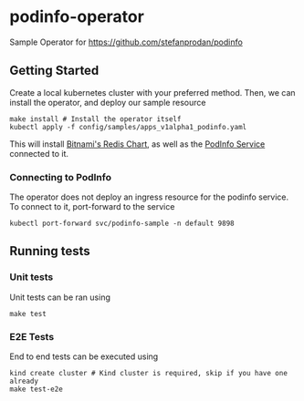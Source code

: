 # podinfo-operator
Sample Operator for https://github.com/stefanprodan/podinfo

## Getting Started 

Create a local kubernetes cluster with your preferred method. Then, we can install
the operator, and deploy our sample resource 

``` 
make install # Install the operator itself 
kubectl apply -f config/samples/apps_v1alpha1_podinfo.yaml
```

This will install [Bitnami's Redis Chart](https://artifacthub.io/packages/helm/bitnami/redis), as 
well as the [PodInfo Service](https://github.com/stefanprodan/podinfo) connected to it. 

### Connecting to PodInfo 

The operator does not deploy an ingress resource for the podinfo service. To connect to it, 
port-forward to the service 
```shell 
kubectl port-forward svc/podinfo-sample -n default 9898
```

## Running tests 

### Unit tests 

Unit tests can be ran using 
``` 
make test
```

### E2E Tests
End to end tests can be executed using 
``` 
kind create cluster # Kind cluster is required, skip if you have one already
make test-e2e
```
